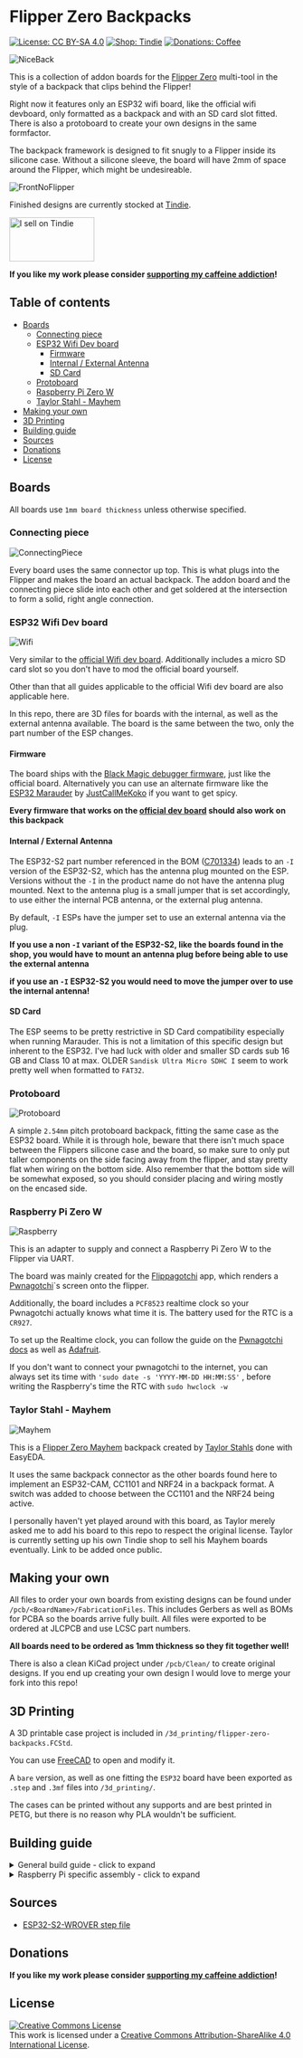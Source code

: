 # Flipper Zero Backpacks <!-- omit in toc -->

[![License: CC BY-SA 4.0](https://img.shields.io/badge/license-CC%20BY--SA%204.0-blue?style=flat-square)](https://creativecommons.org/licenses/by-sa/4.0/)
[![Shop: Tindie](https://img.shields.io/badge/shop-Tindie-blue?style=flat-square)](https://www.tindie.com/stores/binary-6/?ref=offsite_badges&utm_source=sellers_Chrismettal&utm_medium=badges&utm_campaign=badge_medium)
[![Donations: Coffee](https://img.shields.io/badge/donations-Coffee-brown?style=flat-square)](https://github.com/Chrismettal#donations)

![NiceBack](/img/NiceBack.jpg)

This is a collection of addon boards for the [Flipper Zero](https://flipperzero.one/) multi-tool in the style of a backpack that clips behind the Flipper!

Right now it features only an ESP32 wifi board, like the official wifi devboard, only formatted as a backpack and with an SD card slot fitted. There is also a protoboard to create your own designs in the same formfactor.

The backpack framework is designed to fit snugly to a Flipper inside its silicone case. Without a silicone sleeve, the board will have 2mm of space around the Flipper, which might be undesireable.

![FrontNoFlipper](img/FrontNoFlipper.png)

Finished designs are currently stocked at [Tindie](https://www.tindie.com/stores/binary-6/).

<a href="https://www.tindie.com/stores/binary-6/?ref=offsite_badges&utm_source=sellers_Chrismettal&utm_medium=badges&utm_campaign=badge_medium"><img src="https://d2ss6ovg47m0r5.cloudfront.net/badges/tindie-mediums.png" alt="I sell on Tindie" width="150" height="78"></a>

**If you like my work please consider [supporting my caffeine addiction](https://github.com/Chrismettal#donations)!**

## Table of contents <!-- omit in toc -->

- [Boards](#boards)
  - [Connecting piece](#connecting-piece)
  - [ESP32 Wifi Dev board](#esp32-wifi-dev-board)
    - [Firmware](#firmware)
    - [Internal / External Antenna](#internal--external-antenna)
    - [SD Card](#sd-card)
  - [Protoboard](#protoboard)
  - [Raspberry Pi Zero W](#raspberry-pi-zero-w)
  - [Taylor Stahl - Mayhem](#taylor-stahl---mayhem)
- [Making your own](#making-your-own)
- [3D Printing](#3d-printing)
- [Building guide](#building-guide)
- [Sources](#sources)
- [Donations](#donations)
- [License](#license)

## Boards

All boards use `1mm board thickness` unless otherwise specified.

### Connecting piece

![ConnectingPiece](img/ConnectingPiece.png)

Every board uses the same connector up top. This is what plugs into the Flipper and makes the board an actual backpack.
The addon board and the connecting piece slide into each other and get soldered at the intersection to form a solid, right angle connection.

### ESP32 Wifi Dev board

![Wifi](img/NiceBack.jpg)

Very similar to the [official Wifi dev board](https://shop.flipperzero.one/collections/flipper-zero-accessories/products/wifi-devboard). Additionally includes a micro SD card slot so you don't have to mod the official board yourself. 

Other than that all guides applicable to the official Wifi dev board are also applicable here.

In this repo, there are 3D files for boards with the internal, as well as the external antenna available. The board is the same between the two, only the part number of the ESP changes.

#### Firmware

The board ships with the [Black Magic debugger firmware](https://black-magic.org/), just like the official board. Alternatively you can use an alternate firmware like the [ESP32 Marauder](https://github.com/justcallmekoko/ESP32Marauder/wiki/flipper-zero) by [JustCallMeKoko](https://github.com/justcallmekoko) if you want to get spicy.

**Every firmware that works on the [official dev board](https://shop.flipperzero.one/collections/flipper-zero-accessories/products/wifi-devboard) should also work on this backpack**

#### Internal / External Antenna

The ESP32-S2 part number referenced in the BOM ([C701334](https://www.lcsc.com/product-detail/WiFi-Modules_Espressif-Systems-ESP32-S2-WROVER-I-N4R2_C701334.html)) leads to an `-I` version of the ESP32-S2, which has the antenna plug mounted on the ESP. Versions without the `-I` in the product name do not have the antenna plug mounted. Next to the antenna plug is a small jumper that is set accordingly, to use either the internal PCB antenna, or the external plug antenna.

By default, `-I` ESPs have the jumper set to use an external antenna via the plug. 

**If you use a non `-I` variant of the ESP32-S2, like the boards found in the shop, you would have to mount an antenna plug before being able to use the external antenna**

**if you use an `-I` ESP32-S2 you would need to move the jumper over to use the internal antenna!**

#### SD Card

The ESP seems to be pretty restrictive in SD Card compatibility especially when running Marauder. This is not a limitation of this specific design but inherent to the ESP32. I've had luck with older and smaller SD cards sub 16 GB and Class 10 at max. OLDER `Sandisk Ultra Micro SDHC I` seem to work pretty well when formatted to `FAT32`.

### Protoboard

![Protoboard](/img/ProtoNiceTop.jpg)

A simple `2.54mm` pitch protoboard backpack, fitting the same case as the ESP32 board. While it is through hole, beware that there isn't much space between the Flippers silicone case and the board, so make sure to only put taller components on the side facing away from the flipper, and stay pretty flat when wiring on the bottom side. Also remember that the bottom side will be somewhat exposed, so you should consider placing and wiring mostly on the encased side.

### Raspberry Pi Zero W

![Raspberry](/img/RpiNiceBack.jpg)

This is an adapter to supply and connect a Raspberry Pi Zero W to the Flipper via UART.

The board was mainly created for the [Flippagotchi](https://github.com/Matt-London/pwnagotchi-flipper) app, which renders a [Pwnagotchi](https://pwnagotchi.ai/)`s screen onto the flipper.

Additionally, the board includes a `PCF8523` realtime clock so your Pwnagotchi actually knows what time it is. The battery used for the RTC is a `CR927`.

To set up the Realtime clock, you can follow the guide on the [Pwnagotchi docs](https://pwnagotchi.ai/configuration/#connecting-to-pi0w-with-microusb-cable-on-linux-host) as well as [Adafruit](https://learn.adafruit.com/adding-a-real-time-clock-to-raspberry-pi/set-rtc-time).

If you don't want to connect your pwnagotchi to the internet, you can always set its time with `'sudo date -s 'YYYY-MM-DD HH:MM:SS'` , before writing the Raspberry's time the RTC with `sudo hwclock -w`

### Taylor Stahl - Mayhem

![Mayhem](/img/TaylorStahlsMayhem.png)

This is a [Flipper Zero Mayhem](https://github.com/eried/flipperzero-mayhem) backpack created by [Taylor Stahls](taylor.stahls@gmail.com) done with EasyEDA.

It uses the same backpack connector as the other boards found here to implement an ESP32-CAM, CC1101 and NRF24 in a backpack format. A switch was added to choose between the CC1101 and the NRF24 being active.

I personally haven't yet played around with this board, as Taylor merely asked me to add his board to this repo to respect the original license. Taylor is currently setting up his own Tindie shop to sell his Mayhem boards eventually. Link to be added once public.

## Making your own

All files to order your own boards from existing designs can be found under `/pcb/<BoardName>/FabricationFiles`. This includes Gerbers as well as BOMs for PCBA so the boards arrive fully built. All files were exported to be ordered at JLCPCB and use LCSC part numbers.

**All boards need to be ordered as 1mm thickness so they fit together well!**

There is also a clean KiCad project under `/pcb/Clean/` to create original designs. If you end up creating your own design I would love to merge your fork into this repo!

## 3D Printing

A 3D printable case project is included in `/3d_printing/flipper-zero-backpacks.FCStd`.

You can use [FreeCAD](https://www.freecad.org/) to open and modify it. 

A `bare` version, as well as one fitting the `ESP32` board have been exported as `.step` and `.3mf` files into `/3d_printing/`.

The cases can be printed without any supports and are best printed in PETG, but there is no reason why PLA wouldn't be sufficient.

## Building guide

<details>
  <summary markdown="span">General build guide - click to expand</summary>

  **Step 1 - Clamp the back board vertically**

  ![Step1](/img/Manual_step1.jpg)

  **Step 2 - Slide on the connecting piece**

  ![Step2](/img/Manual_step2.jpg)

  **Step 3 - Solder down one of the connectors**

  You don't have to care about the angle of the boards for now.

  ![Step3](/img/Manual_step3.jpg)

  **Step 4 - Reflow the connection, aligning the boards at 90 degrees**

  ![Step](/img/Manual_step4.jpg)

  **Step 5 - Make sure the boards are also aligned when viewed from the front**

  ![Step5](/img/Manual_step5.jpg)

  **Step 6 - Solder the remaining connections on the top**

  ![Step6](/img/Manual_step6.jpg)

  **Step 7 - Make sure that none of the connections are bridged between the pads horizontally**

  ![Step7](/img/Manual_step7.jpg)

  **Step 8 - Flip the board around so you can see the bottom connections**

  ![Step8](/img/Manual_step8.jpg)

  **Step 9 - Solder the bottom connections**

  ![Step9](/img/Manual_step9.jpg)

  **Step 10 - Flip the board around again and solder the pin headers**

  Make sure to get them at a right angle to the board as well. Otherwise you will put stress on the board when inserting into the Flipper.

  ![Step10](/img/Manual_step10.jpg)

  **Step 11 - Optional - Find the 3D printed case and screws**

  ![Step11](/img/Manual_step11.jpg)

  <details>
    <summary markdown="span">Excursion: Installing the antenna jack for external antenna boards</summary>

  **Step 11.1 - Insert the antenna jack into the slot and fix nut from the outside**

  ![Step11.1](/img/Manual_step11_1.jpg)
  
  ![Step11.1b](/img/Manual_step11_1b.jpg)

  **Step 11.2 - Plug antenna extension into the board**
  
  ![Step11.2](/img/Manual_step11_2.jpg)

  **Step 11.3 - Carefully route the extension while inserting the board**
  
  ![Step11.3](/img/Manual_step11_3.jpg)

  **Step 11.4 - Make sure the board is seated without pinching the wire**
  
  ![Step11.4](/img/Manual_step11_4.jpg)

  </details>

  **Step 12 - Slide the board into the case and screw down the 3 mounting points**

  ![Step12](/img/Manual_step12.jpg)

</details>

<details>
  <summary markdown="span">Raspberry Pi specific assembly - click to expand</summary>

  **Step 0 - Find the Raspberry board and read the instructions as printed on the board**

  ![Step0](/img/Manual_Rpi_step0.jpg)

  **Step 1 - Place the Raspberry Pi Zero W on top of the board**

  Note the lack of pin headers. The board won't fit with headers installed!

  ![Step1](/img/Manual_Rpi_step1.jpg)

  **Step 2 - Screw down the Raspberry Pi Zero W using M2.5 screws and nuts from behind**

  The screws are countersunk into the PCB so they will be flat from the outside

  ![Step2](/img/Manual_Rpi_step2.jpg)

  **Step 3 - Solder the 7 connections through both boards**

  With the Pi face down, heat the pads from the backpack board and apply solder into the hole. You will see the solder "bubble down" through both holes forming a connection between the boards.

  Flipping the board to the front you should see solder ran all the way through both boards. This picture shows 50% of the solder process done, having soldered only from the back:

  ![Step3](/img/Manual_Rpi_step3.jpg)

  When it looks like this, apply some solder from the top as well to make the connections look nice from both sides.

  **Step 4 - The finished board should look like this**

  You should now see clean connections between both sides of the board. You can now insert the CR927 battery for the RTC if desired, and continue with the rest of the general build guide, to assemble your backpack.

  ![Step4](/img/Manual_Rpi_step4.jpg)

</details>

## Sources

- [ESP32-S2-WROVER step file](https://grabcad.com/library/esp32-s2-wrover-1)

## Donations

**If you like my work please consider [supporting my caffeine addiction](https://github.com/Chrismettal#donations)!**

## License

 <a rel="CClicense" href="http://creativecommons.org/licenses/by-sa/4.0/"><img alt="Creative Commons License" style="border-width:0" src="https://i.creativecommons.org/l/by-sa/4.0/88x31.png" /></a><br />This work is licensed under a <a rel="license" href="http://creativecommons.org/licenses/by-sa/4.0/">Creative Commons Attribution-ShareAlike 4.0 International License</a>.
